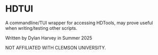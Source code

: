 # HDTUI
A commandline/TUI wrapper for accessing HDTools, may prove useful when writing/testing other scripts.

Written by Dylan Harvey in Summer 2025

NOT AFFILIATED WITH CLEMSON UNIVERSITY.